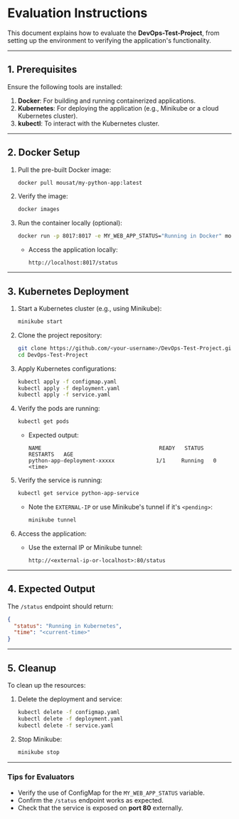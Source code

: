 
# Evaluation Instructions

This document explains how to evaluate the **DevOps-Test-Project**, from setting up the environment to verifying the application's functionality.

---

## 1. Prerequisites

Ensure the following tools are installed:
1. **Docker**: For building and running containerized applications.
2. **Kubernetes**: For deploying the application (e.g., Minikube or a cloud Kubernetes cluster).
3. **kubectl**: To interact with the Kubernetes cluster.

---

## 2. Docker Setup

1. Pull the pre-built Docker image:
   ```bash
   docker pull mousat/my-python-app:latest
   ```

2. Verify the image:
   ```bash
   docker images
   ```

3. Run the container locally (optional):
   ```bash
   docker run -p 8017:8017 -e MY_WEB_APP_STATUS="Running in Docker" mousat/my-python-app:latest
   ```
   - Access the application locally:
     ```plaintext
     http://localhost:8017/status
     ```

---

## 3. Kubernetes Deployment

1. Start a Kubernetes cluster (e.g., using Minikube):
   ```bash
   minikube start
   ```

2. Clone the project repository:
   ```bash
   git clone https://github.com/<your-username>/DevOps-Test-Project.git
   cd DevOps-Test-Project
   ```

3. Apply Kubernetes configurations:
   ```bash
   kubectl apply -f configmap.yaml
   kubectl apply -f deployment.yaml
   kubectl apply -f service.yaml
   ```

4. Verify the pods are running:
   ```bash
   kubectl get pods
   ```
   - Expected output:
     ```
     NAME                                     READY   STATUS    RESTARTS   AGE
     python-app-deployment-xxxxx             1/1     Running   0          <time>
     ```

5. Verify the service is running:
   ```bash
   kubectl get service python-app-service
   ```
   - Note the `EXTERNAL-IP` or use Minikube's tunnel if it's `<pending>`:
     ```bash
     minikube tunnel
     ```

6. Access the application:
   - Use the external IP or Minikube tunnel:
     ```plaintext
     http://<external-ip-or-localhost>:80/status
     ```

---

## 4. Expected Output

The `/status` endpoint should return:
```json
{
  "status": "Running in Kubernetes",
  "time": "<current-time>"
}
```

---

## 5. Cleanup

To clean up the resources:
1. Delete the deployment and service:
   ```bash
   kubectl delete -f configmap.yaml
   kubectl delete -f deployment.yaml
   kubectl delete -f service.yaml
   ```

2. Stop Minikube:
   ```bash
   minikube stop
   ```

---

### Tips for Evaluators
- Verify the use of ConfigMap for the `MY_WEB_APP_STATUS` variable.
- Confirm the `/status` endpoint works as expected.
- Check that the service is exposed on **port 80** externally.

